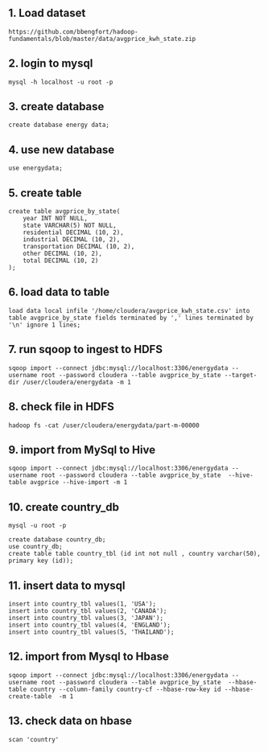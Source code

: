 ## 1. Load dataset  

```https://github.com/bbengfort/hadoop-fundamentals/blob/master/data/avgprice_kwh_state.zip```

## 2. login to mysql
```shell
mysql -h localhost -u root -p
```
## 3. create database
```shell
create database energy data;
```

## 4. use new database
```shell
use energydata;
```

## 5. create table
```shell
create table avgprice_by_state(
    year INT NOT NULL,
    state VARCHAR(5) NOT NULL,
    residential DECIMAL (10, 2),
    industrial DECIMAL (10, 2),
    transportation DECIMAL (10, 2),
    other DECIMAL (10, 2),
    total DECIMAL (10, 2)     
);

```
## 6. load data to table
```shell
load data local infile '/home/cloudera/avgprice_kwh_state.csv' into table avgprice_by_state fields terminated by ',' lines terminated by '\n' ignore 1 lines;
```

## 7. run sqoop to ingest to HDFS
```shell
sqoop import --connect jdbc:mysql://localhost:3306/energydata --username root --password cloudera --table avgprice_by_state --target-dir /user/cloudera/energydata -m 1
```
## 8. check file in HDFS
```shell
hadoop fs -cat /user/cloudera/energydata/part-m-00000
```
## 9. import from MySql to Hive
```shell
sqoop import --connect jdbc:mysql://localhost:3306/energydata --username root --password cloudera --table avgprice_by_state  --hive-table avgprice --hive-import -m 1
```
## 10. create country_db
```shell
mysql -u root -p

create database country_db;
use country_db;
create table table country_tbl (id int not null , country varchar(50), primary key (id));

```

## 11. insert data to mysql
```shell
insert into country_tbl values(1, 'USA');
insert into country_tbl values(2, 'CANADA');
insert into country_tbl values(3, 'JAPAN');
insert into country_tbl values(4, 'ENGLAND');
insert into country_tbl values(5, 'THAILAND');

```

## 12. import from Mysql to Hbase
```shell
sqoop import --connect jdbc:mysql://localhost:3306/energydata --username root --password cloudera --table avgprice_by_state  --hbase-table country --column-family country-cf --hbase-row-key id --hbase-create-table  -m 1

```

## 13. check data on hbase
```shell
scan 'country'
```